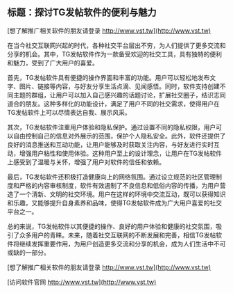 ## **标题：探讨TG发帖软件的便利与魅力**

[想了解推广相关软件的朋友请登录 http://www.vst.tw](http://www.vst.tw)

在当今社交互联网兴起的时代，各种社交平台层出不穷，为人们提供了更多交流和分享的机会。其中，TG发帖软件作为一款备受欢迎的社交工具，具有独特的便利和魅力，受到了广大用户的喜爱。

首先，TG发帖软件具有便捷的操作界面和丰富的功能。用户可以轻松地发布文字、图片、链接等内容，与好友分享生活点滴、见闻感悟。同时，软件支持创建不同主题的群组，让用户可以加入自己感兴趣的话题讨论，扩展社交圈子，结识志同道合的朋友。这种多样化的功能设计，满足了用户不同的社交需求，使得用户在TG发帖软件上可以尽情表达自我、展示风采。

其次，TG发帖软件注重用户体验和隐私保护。通过设置不同的隐私权限，用户可以自由控制自己的信息对外展示的范围，保护个人隐私安全。此外，软件还提供了良好的消息推送和互动功能，让用户能够及时获取关注内容，与好友进行实时互动，增强用户粘性和使用体验。这种用户至上的设计理念，让用户在TG发帖软件上感受到了温暖与关怀，增强了用户对软件的信任和依赖。

最后，TG发帖软件还积极打造健康向上的网络氛围。通过设立规范的社区管理制度和严格的内容审核制度，软件有效遏制了不良信息和低俗内容的传播，为用户营造了一个清新、文明的社交环境。用户在这样的环境中交流互动，既可以获得知识和乐趣，又能够提升自身素养和品味，使得TG发帖软件成为广大用户喜爱的社交平台之一。

总的来说，TG发帖软件以其便捷的操作、良好的用户体验和健康的社交氛围，吸引了众多用户的青睐。未来，随着社交互联网的不断发展和完善，相信TG发帖软件将继续发挥重要作用，为用户创造更多交流和分享的机会，成为人们生活中不可或缺的一部分。

[想了解推广相关软件的朋友请登录 http://www.vst.tw](http://www.vst.tw)


[访问软件官网 http://www.vst.tw](http://www.vst.tw)
